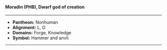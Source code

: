 #### Moradin (PHB), Dwarf god of creation
___

- **Pantheon:** Nonhuman
- **Alignment:** L, G
- **Domains:** Forge, Knowledge
- **Symbol:** Hammer and anvil
___
